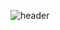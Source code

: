![header](https://capsule-render.vercel.app/api?type=waving&color=ff9800&height=300&section=header&text=webpublishing2&fontSize=90&animation=fadeIn&fontAlignY=38&desc=반응형웹기준으로%20퍼블리싱연습&descAlignY=51&fontColor=ffffff)
